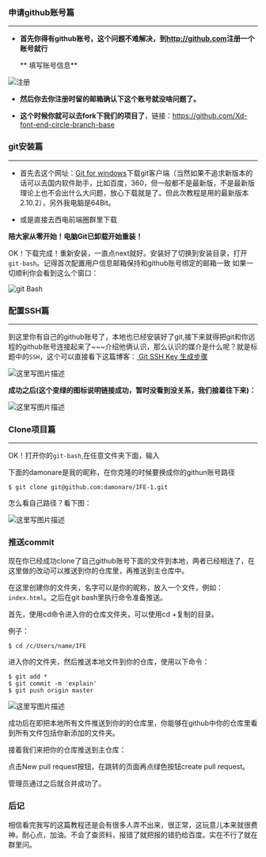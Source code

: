 ### 申请github账号篇
---

- **首先你得有github账号，这个问题不难解决，到<a>http://github.com</a>注册一个账号就行**


  ** 填写账号信息**

 ![注册](http://img.blog.csdn.net/20160107142607507)

-  **然后你去你注册时留的邮箱确认下这个账号就没啥问题了。**

-  **这个时候你就可以去fork下我们的项目了**，链接：<a>https://github.com/Xd-font-end-circle-branch-base</a>

### git安装篇

---

- 首先去这个网址：[Git for windows](https://git-for-windows.github.io/)下载git客户端（当然如果不追求新版本的话可以去国内软件助手，比如百度，360，但一般都不是最新版，不是最新版理论上也不会出什么大问题，放心下载就是了。但此次教程是用的最新版本2.10.2），另外我电脑是64Bit。

- 或是直接去西电前端圈群里下载

**陪大家从零开始！电脑Git已卸载开始重装！**

OK！下载完成！重新安装，一直点next就好。安装好了切换到安装目录，打开`git-bash`。记得首次配置用户信息邮箱保持和github账号绑定的邮箱一致
如果一切顺利你会看到这么个窗口：

![git Bash](http://img.blog.csdn.net/20161118171715140)

### 配置SSH篇

---

到这里你有自己的github账号了，本地也已经安装好了git,接下来就得把git和你远程的github账号连接起来了~~~介绍他俩认识，那么认识的媒介是什么呢？就是标题中的`SSH`，这个可以直接看下这篇博客：[ Git SSH Key 生成步骤](http://blog.csdn.net/hustpzb/article/details/8230454/)

![这里写图片描述](http://img.blog.csdn.net/20161118173817449)

**成功之后(这个变绿的图标说明链接成功，暂时没看到没关系，我们接着往下来)：**

![这里写图片描述](http://img.blog.csdn.net/20161118173750855)

### Clone项目篇

---

OK！打开你的`git-bash`,在任意文件夹下面，输入

下面的damonare是我的昵称，在你克隆的时候要换成你的githun账号路径
```git
$ git clone git@github.com:damonare/IFE-1.git
```

怎么看自己路径？看下图：

![这里写图片描述](http://img.blog.csdn.net/20161118174257267)


### 推送commit

现在你已经成功clone了自己github账号下面的文件到本地，两者已经相连了，在这里做的改动可以推送到你的仓库里，再推送到主仓库中。

在这里创建你的文件夹，名字可以是你的昵称，放入一个文件，例如：`index.html`。之后在git bash里执行命令准备推送。

首先，使用cd命令进入你的仓库文件夹，可以使用cd +复制的目录。

例子：
```git
$ cd /c/Users/name/IFE
```

进入你的文件夹，然后推送本地文件到你的仓库，使用以下命令：

```git
$ git add *
$ git commit -m 'explain'
$ git push origin master
```


![这里写图片描述](http://img.blog.csdn.net/20161118174647342)

成功后在即把本地所有文件推送到你的的仓库里，你能够在github中你的仓库里看到所有文件包括你新添加的文件夹。

接着我们来把你的仓库推送到主仓库：

点击New pull request按钮，在跳转的页面再点绿色按钮create pull request。

管理员通过之后就合并成功了。

### 后记

相信看完我写的这篇教程还是会有很多人弄不出来，很正常，这玩意儿本来就很费神。耐心点，加油。不会了查资料，报错了就把报的错扔给百度。实在不行了就在群里问。

